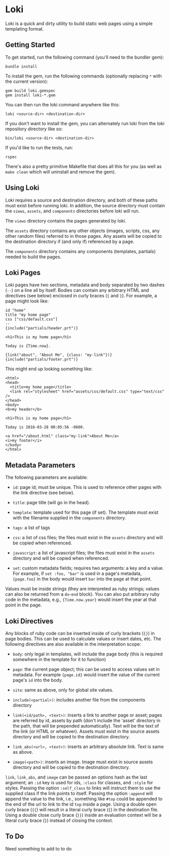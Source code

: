 # Loki

Loki is a quick and dirty utility to build static web pages using a
simple templating format.

## Getting Started

To get started, run the following command (you'll need to the bundler gem):

```
bundle install
```

To install the gem, run the following commands (optionally replacing
`*` with the current version):

```
gem build loki.gemspec
gem install loki-*.gem
```

You can then run the loki command anywhere like this:

```
loki <source-dir> <destination-dir>
```

If you don't want to install the gem, you can alternately run loki
from the loki repository directory like so:

```
bin/loki <source-dir> <destination-dir>
```

If you'd like to run the tests, run:

```
rspec
```

There's also a pretty primitive Makefile that does all this for you
(as well as `make clean` which will uninstall and remove the gem).

## Using Loki

Loki requires a source and destination directory, and both of these
paths must exist before running loki.  In addition, the source
directory must contain the `views`, `assets`, and `components`
directories before loki will run.

The `views` directory contains the pages generated by loki.

The `assets` directory contains any other objects (images, scripts,
css, any other random files) referred to in those pages.  Any assets
will be copied to the destination directory if (and only if)
referenced by a page.

The `components` directory contains any components (templates,
partials) needed to build the pages.

## Loki Pages

Loki pages have two sections, metadata and body separated by two
dashes (`--`) on a line all by itself.  Bodies can contain any
arbitrary HTML and directives (see below) enclosed in curly braces
(`{` and `}`).  For example, a page might look like:

```
id "home"
title "my home page"
css ["css/default.css"]
--
{include("partials/header.prt")}

<h1>This is my home page</h1>

Today is {Time.now}.

{link("about", "About Me", {class: "my-link"})}
{include("partials/footer.prt")}
```

This might end up looking something like:

```
<html>
<head>
  <title>my home page</title>
  <link rel="stylesheet" href="assets/css/default.css" type="text/css" />
</head>
<body>
<b>my header</b>

<h1>This is my home page</h1>

Today is 2016-03-28 00:05:56 -0600.

<a href="/about.html" class="my-link">About Me</a>
<i>my footer</i>
</body>
</html>
```

## Metadata Parameters

The following parameters are available:

* `id`: page id; must be unique. This is used to reference other pages
  with the link directive (see below).

* `title`: page title (will go in the head).

* `template`: template used for this page (if set). The template must
  exist with the filename supplied in the `components` directory.

* `tags`: a list of tags

* `css`: a list of css files; the files must exist in the `assets`
  directory and will be copied when referenced.

* `javascript`: a list of javascript files; the files must exist in
  the `assets` directory and will be copied when referenced.

* `set`: custom metadata fields; requires two arguments: a key and a
  value. For example, if `set :foo, "bar"` is used in a page's
  metadata, `{page.foo}` in the body would insert `bar` into the
  page at that point.

Values must be inside strings (they are interpreted as ruby strings;
values can also be returned from a `do`-`end` block).  You can also
put arbitrary ruby code in the metadata, e.g., `{Time.now.year}` would
insert the year at that point in the page.

## Loki Directives

Any blocks of ruby code can be inserted inside of curly brackets
(`{}`) in page bodies.  This can be used to calculate values or insert
dates, etc.  The following directives are also available in the
interpretation scope:

* `body`: only legal in templates, will include the page body (this is
  required somewhere in the template for it to function)

* `page`: the current page object; this can be used to access values
  set in metadata.  For example `{page.id}` would insert the value of
  the current page's `id` into the body.

* `site`: same as above, only for global site values.

* `include(<partial>)`: includes another file from the components
  directory

* `link(<id/path>, <text>)`: inserts a link to another page or asset;
  pages are referred by id, assets by path (don't include the 'asset'
  directory in the path, that will be prepended automatically).  Text
  will be the text of the link (or HTML or whatever).  Assets must
  exist in the source assets directory and will be copied to the
  destination directory.

* `link_abs(<url>, <text>)`: inserts an arbitrary absolute link.  Text
  is same as above.

* `image(<path>)`: inserts an image.  Image must exist in source
  assets directory and will be copied to the destination directory.

`link`, `link_abs`, and `image` can be passed an options hash as the
last argument; an `:id` key is used for ids, `:class` for classes, and
`:style` for styles.  Passing the option `:self_class` to links will
instruct them to use the supplied class if the link points to itself.
Passing the option `:append` will append the value to the link, i.e.,
something like `#top` could be appended to the end of the url to link
to the id `top` inside a page.  Using a double open curly brace (`{{`)
will result in a literal curly brace (`{`) in the destination file.
Using a double close curly brace (`}}`) inside an evaluation context
will be a literal curly brace (`}`) instead of closing the context.

## To Do

Need something to add to to do
